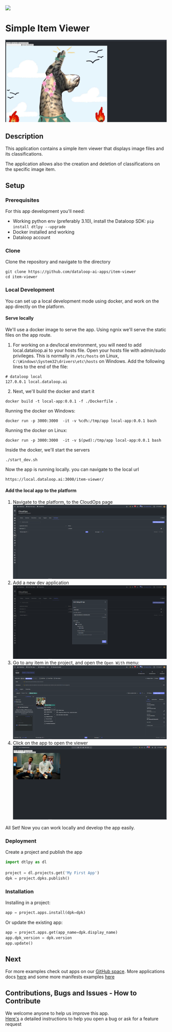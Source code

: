 <p align="left">
  <img align="center" height="40mm" src="https://dataloop.ai/wp-content/uploads/2024/02/dataloop-logo-main.svg">
</p>

# Simple Item Viewer

![Item Viewer Example](/docs/assets/viewer-demo.png)

## Description

This application contains a simple item viewer that displays image files and its classifications.

The application allows also the creation and deletion of classifications on the specific image item.

## Setup

### Prerequisites

For this app development you'll need:

- Working python env (preferably 3.10), install the Dataloop SDK: `pip install dtlpy --upgrade`
- Docker installed and working
- Dataloop account

### Clone

Clone the repository and navigate to the directory

```shell
git clone https://github.com/dataloop-ai-apps/item-viewer  
cd item-viewer
```


### Local Development

You can set up a local development mode using docker, and work on the app directly on the platform.

#### Serve locally

We'll use a docker image to serve the app. Using ngnix we'll serve the static files on the app route.

1. For working on a dev/local environment, you will need to add local.dataloop.ai to your hosts file.
   Open your hosts file with admin/sudo privileges.
   This is normally in `/etc/hosts` on Linux, `C:\Windows\System32\drivers\etc\hosts` on Windows.
   Add the following lines to the end of the file:

```text
# dataloop local
127.0.0.1 local.dataloop.ai
```

2. Next, we'll build the docker and start it

```shell
docker build -t local-app:0.0.1 -f ./Dockerfile . 
```

Running the docker on Windows:
```shell
docker run -p 3000:3000  -it -v %cd%:/tmp/app local-app:0.0.1 bash
```
Running the docker on Linux:

```shell
docker run -p 3000:3000  -it -v $(pwd):/tmp/app local-app:0.0.1 bash
```

Inside the docker, we'll start the servers
```shell
./start_dev.sh
```

Now the app is running locally. you can navigate to the local url

```shell
https://local.dataloop.ai:3000/item-viewer/
```

#### Add the local app to the platform

1. Navigate to the platform, to the CloudOps page
   ![cloudops](docs/local_dev/dev_tab.png)
2. Add a new dev application
   ![cloudops](docs/local_dev/add_app.png)
3. Go to any item in the project, and open the `Open With` menu:
   ![cloudops](docs/local_dev/open_with.png)
4. Click on the app to open the viewer
   ![cloudops](docs/local_dev/item_view.png)

All Set! Now you can work locally and develop the app easily.

### Deployment

Create a project and publish the app

```python
import dtlpy as dl

project = dl.projects.get('My First App')
dpk = project.dpks.publish()
```

### Installation

Installing in a project:

```python
app = project.apps.install(dpk=dpk)
```

Or update the existing app:

```python
app = project.apps.get(app_name=dpk.display_name)
app.dpk_version = dpk.version
app.update()
```

## Next

For more examples check out apps on our [GitHub space](https://github.com/dataloop-ai-apps).
More applications docs [here](https://developers.dataloop.ai/tutorials/applications/introduction/chapter/)
and some more manifests examples [here](https://developers.dataloop.ai/tutorials/applications/dpk_examples/chapter/)

## Contributions, Bugs and Issues - How to Contribute

We welcome anyone to help us improve this app.  
[Here's](CONTRIBUTING.md) a detailed instructions to help you open a bug or ask for a feature request
